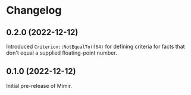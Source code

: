 # Changelog

## 0.2.0 (2022-12-12)

Introduced `Criterion::NotEqualTo(f64)` for defining criteria for facts that don't equal a supplied floating-point number.

## 0.1.0 (2022-12-12)

Initial pre-release of Mímir.
